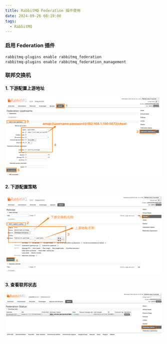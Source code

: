 ```yaml
---
title: RabbitMQ Federation 插件使用
date: 2024-09-26 08:19:00
tags:
  - RabbitMQ
---
```


### 启用 Federation 插件

~~~shell
rabbitmq-plugins enable rabbitmq_federation
rabbitmq-plugins enable rabbitmq_federation_management
~~~

### 联邦交换机

#### 1. 下游配置上游地址

![image-20240926101635871](./assets/image-20240926101635871.png)

#### 2. 下游配置策略

![image-20240926101906798](./assets/image-20240926101906798.png)

#### 3. 查看联邦状态

![image-20240926102035608](./assets/image-20240926102035608.png)

